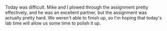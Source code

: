 Today was difficult. Mike and I plowed through the assignment pretty effectively, and he
was an excellent partner, but the assignment was actually pretty hard. We weren't able
to finish up, so I'm hoping that today's lab time will allow us some time to
polish it up.
